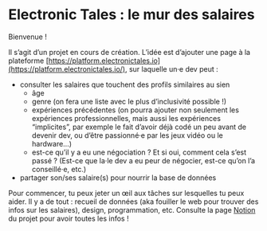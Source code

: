 # Electronic Tales : le mur des salaires

Bienvenue !

Il s’agit d’un projet en cours de création. L’idée est d’ajouter une page à la plateforme [https://platform.electronictales.io](https://platform.electronictales.io/), sur laquelle un·e dev peut :

- consulter les salaires que touchent des profils similaires au sien
    - âge
    - genre (on fera une liste avec le plus d’inclusivité possible !)
    - expériences précédentes (on pourra ajouter non seulement les expériences professionnelles, mais aussi les expériences “implicites”, par exemple le fait d’avoir déjà codé un peu avant de devenir dev, ou d’être passionné·e par les jeux vidéo ou le hardware…)
    - est-ce qu’il y a eu une négociation ? Et si oui, comment cela s’est passé ? (Est-ce que la·le dev a eu peur de négocier, est-ce qu’on l’a conseillé·e, etc.)
- partager son/ses salaire(s) pour nourrir la base de données

Pour commencer, tu peux jeter un œil aux tâches sur lesquelles tu peux aider. Il y a de tout : recueil de données (aka fouiller le web pour trouver des infos sur les salaires), design, programmation, etc. Consulte la page [Notion](https://plant-brace-85e.notion.site/Le-mur-des-salaires-1fa3721fccc8451fab4bedb5c0b6410d) du projet pour avoir toutes les infos !
